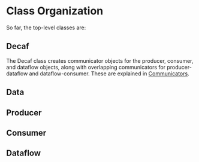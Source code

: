 # Class Organization

So far, the top-level classes are:

## Decaf

The Decaf class creates communicator objects for the producer, consumer, and dataflow objects, along with overlapping communicators for producer-dataflow and dataflow-consumer. These are explained in [Communicators](comm.md).

## Data

## Producer

## Consumer

## Dataflow
